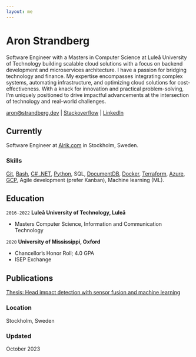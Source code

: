 ```yaml
---
layout: me
---
```

# Aron Strandberg

Software Engineer with a Masters in Computer Science at Luleå University of Technology building scalable cloud solutions with a focus on backend development and microservices architecture. I have a passion for bridging technology and finance. My expertise encompasses integrating complex systems, automating infrastructure, and optimizing cloud solutions for cost-effectiveness. With a knack for innovation and practical problem-solving, I'm uniquely positioned to drive impactful advancements at the intersection of technology and real-world challenges.

<div id="webaddress">
  <a href="mailto:aron@strandberg.dev">aron@strandberg.dev</a> 
  | <a href="https://stackoverflow.com/users/10439888/aron-strandberg">Stackoverflow</a>
  | <a href="https://www.linkedin.com/in/aron-strandberg">LinkedIn</a>
</div>

## Currently

Software Engineer at [Alrik.com](https://alrik.com) in Stockholm, Sweden.

### Skills

[Git](https://git-scm.com/), [Bash](https://www.gnu.org/software/bash/), [C# .NET](https://dotnet.microsoft.com/en-us/languages/csharp), [Python](https://www.python.org/), SQL, [DocumentDB](https://aws.amazon.com/documentdb/), [Docker](https://www.docker.com/), [Terraform](https://www.terraform.io/), [Azure](https://azure.microsoft.com/), [GCP](https://cloud.google.com/), Agile development (prefer Kanban), Machine learning (ML).

## Education

`2016-2022`
__Luleå University of Technology, Luleå__

- Masters Computer Science, Information and Communication Technology

`2020`
__University of Mississippi, Oxford__

- Chancellor’s Honor Roll; 4.0 GPA
- ISEP Exchange

## Publications

[Thesis: Head impact detection with sensor fusion and machine learning](https://urn.kb.se/resolve?urn=urn:nbn:se:ltu:diva-90124)

### Location

Stockholm, Sweden

### Updated

October 2023

